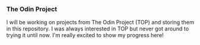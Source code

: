 <h3>The Odin Project</h3>

I will be working on projects from The Odin Project (TOP) and storing them in this repository. I was always interested in TOP but never got around to trying it until now. I'm really excited to show my progress here!